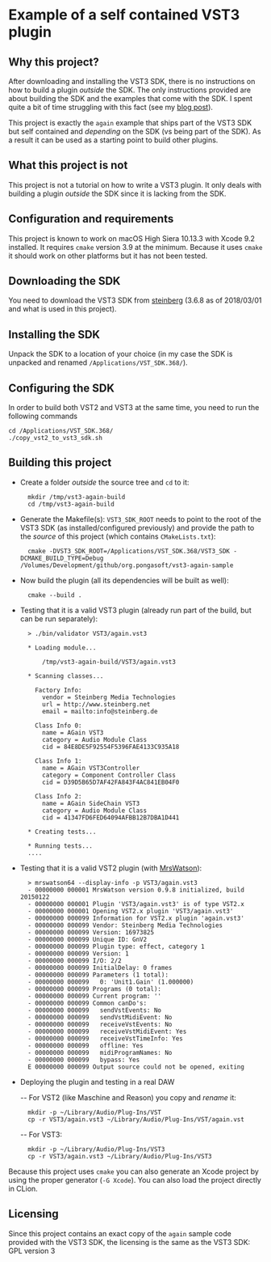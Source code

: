 Example of a self contained VST3 plugin
=======================================

Why this project?
-----------------
After downloading and installing the VST3 SDK, there is no instructions on how to build a plugin *outside* the SDK. The only instructions provided are about building the SDK and the examples that come with the SDK. I spent quite a bit of time struggling with this fact (see my [blog post](https://www.pongasoft.com/blog/yan/vst/2018/02/17/VST-development-notes/)).

This project is exactly the `again` example that ships part of the VST3 SDK but self contained and *depending* on the SDK (vs being part of the SDK). As a result it can be used as a starting point to build other plugins.

What this project is not
------------------------
This project is not a tutorial on how to write a VST3 plugin. It only deals with building a plugin *outside* the SDK since it is lacking from the SDK.

Configuration and requirements
------------------------------
This project is known to work on macOS High Siera 10.13.3 with Xcode 9.2 installed. It requires `cmake` version 3.9 at the minimum. Because it uses `cmake` it should work on other platforms but it has not been tested.

Downloading the SDK
-------------------
You need to download the VST3 SDK from [steinberg](https://www.steinberg.net/en/company/developers.html) (3.6.8 as of 2018/03/01 and what is used in this project).

Installing the SDK
-------------------
Unpack the SDK to a location of your choice (in my case the SDK is unpacked and renamed `/Applications/VST_SDK.368/`).

Configuring the SDK
-------------------
In order to build both VST2 and VST3 at the same time, you need to run the following commands

    cd /Applications/VST_SDK.368/
    ./copy_vst2_to_vst3_sdk.sh

Building this project
---------------------

- Create a folder *outside* the source tree and `cd` to it:

        mkdir /tmp/vst3-again-build
        cd /tmp/vst3-again-build

- Generate the Makefile(s): `VST3_SDK_ROOT` needs to point to the root of the VST3 SDK (as installed/configured previously) and provide the path to the *source* of this project (which contains `CMakeLists.txt`):

        cmake -DVST3_SDK_ROOT=/Applications/VST_SDK.368/VST3_SDK -DCMAKE_BUILD_TYPE=Debug /Volumes/Development/github/org.pongasoft/vst3-again-sample 

- Now build the plugin (all its dependencies will be built as well):

        cmake --build .

- Testing that it is a valid VST3 plugin (already run part of the build, but can be run separately):

        > ./bin/validator VST3/again.vst3

        * Loading module...

        	/tmp/vst3-again-build/VST3/again.vst3

        * Scanning classes...

          Factory Info:
        	vendor = Steinberg Media Technologies
        	url = http://www.steinberg.net
        	email = mailto:info@steinberg.de

          Class Info 0:
        	name = AGain VST3
        	category = Audio Module Class
        	cid = 84E8DE5F92554F5396FAE4133C935A18

          Class Info 1:
        	name = AGain VST3Controller
        	category = Component Controller Class
        	cid = D39D5B65D7AF42FA843F4AC841EB04F0

          Class Info 2:
        	name = AGain SideChain VST3
        	category = Audio Module Class
        	cid = 41347FD6FED64094AFBB12B7DBA1D441

        * Creating tests...

        * Running tests...
        ....

- Testing that it is a valid VST2 plugin (with [MrsWatson](https://github.com/teragonaudio/MrsWatson)):

        > mrswatson64 --display-info -p VST3/again.vst3
        - 00000000 000001 MrsWatson version 0.9.8 initialized, build 20150122
        - 00000000 000001 Plugin 'VST3/again.vst3' is of type VST2.x
        - 00000000 000001 Opening VST2.x plugin 'VST3/again.vst3'
        - 00000000 000099 Information for VST2.x plugin 'again.vst3'
        - 00000000 000099 Vendor: Steinberg Media Technologies
        - 00000000 000099 Version: 16973825
        - 00000000 000099 Unique ID: GnV2
        - 00000000 000099 Plugin type: effect, category 1
        - 00000000 000099 Version: 1
        - 00000000 000099 I/O: 2/2
        - 00000000 000099 InitialDelay: 0 frames
        - 00000000 000099 Parameters (1 total):
        - 00000000 000099   0: 'Unit1.Gain' (1.000000)
        - 00000000 000099 Programs (0 total):
        - 00000000 000099 Current program: ''
        - 00000000 000099 Common canDo's:
        - 00000000 000099   sendVstEvents: No
        - 00000000 000099   sendVstMidiEvent: No
        - 00000000 000099   receiveVstEvents: No
        - 00000000 000099   receiveVstMidiEvent: Yes
        - 00000000 000099   receiveVstTimeInfo: Yes
        - 00000000 000099   offline: Yes
        - 00000000 000099   midiProgramNames: No
        - 00000000 000099   bypass: Yes
        E 00000000 000099 Output source could not be opened, exiting

- Deploying the plugin and testing in a real DAW

    --  For VST2 (like Maschine and Reason) you copy and *rename* it:

        mkdir -p ~/Library/Audio/Plug-Ins/VST
        cp -r VST3/again.vst3 ~/Library/Audio/Plug-Ins/VST/again.vst

    --  For VST3:

        mkdir -p ~/Library/Audio/Plug-Ins/VST3
        cp -r VST3/again.vst3 ~/Library/Audio/Plug-Ins/VST3

Because this project uses `cmake` you can also generate an Xcode project by using the proper generator (`-G Xcode`). You can also load the project directly in CLion.

Licensing
---------
Since this project contains an exact copy of the `again` sample code provided with the VST3 SDK, the licensing is the same as the VST3 SDK: GPL version 3
